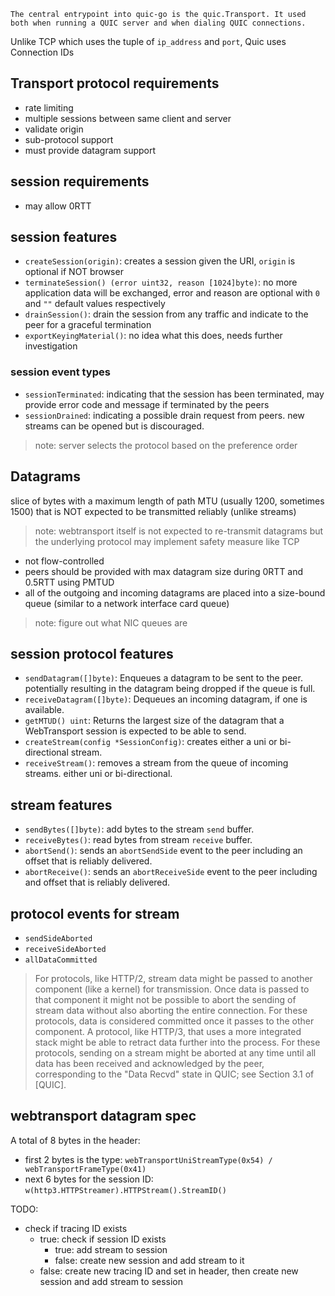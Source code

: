 	The central entrypoint into quic-go is the quic.Transport. It used both when running a QUIC server and when dialing QUIC connections.

Unlike TCP which uses the tuple of `ip_address` and `port`, Quic uses Connection IDs

## Transport protocol requirements

- rate limiting
- multiple sessions between same client and server
- validate origin
- sub-protocol support
- must provide datagram support
## session requirements
- may allow 0RTT

## session features
- `createSession(origin)`: creates a session given the URI, `origin` is optional if NOT browser
- `terminateSession() (error uint32, reason [1024]byte)`: no more application data will be exchanged, error and reason are optional with `0` and `""` default values respectively
- `drainSession()`: drain the session from any traffic and indicate to the peer for a graceful termination 
- `exportKeyingMaterial()`: no idea what this does, needs further investigation
### session event types
- `sessionTerminated`: indicating that the session has been terminated, may provide error code and message if terminated by the peers
- `sessionDrained`: indicating a possible drain request from peers. new streams can be opened but is discouraged. 

> note: server selects the protocol based on the preference order

## Datagrams
slice of bytes with a maximum length of path MTU (usually 1200, sometimes 1500) that is NOT expected to be transmitted reliably (unlike streams)

> note: webtransport itself is not expected to re-transmit datagrams but the underlying protocol may implement safety measure like TCP

- not flow-controlled
- peers should be provided with max datagram size during 0RTT and 0.5RTT using PMTUD
- all of the outgoing and incoming datagrams
   are placed into a size-bound queue (similar to a network interface
   card queue) 
> note: figure out what NIC queues are

## session protocol features
- `sendDatagram([]byte)`: Enqueues a datagram to be sent to the peer. potentially resulting in the datagram being dropped if the queue is full.
- `receiveDatagram([]byte)`: Dequeues an incoming datagram, if one is available.
- `getMTUD() uint`: Returns the largest size of the datagram that a WebTransport session is expected to be able to send.
- `createStream(config *SessionConfig)`: creates either a uni or bi-directional stream.
- `receiveStream()`: removes a stream from the queue of incoming streams. either uni or bi-directional.

## stream features
- `sendBytes([]byte)`: add bytes to the stream `send` buffer.
- `receiveBytes()`: read bytes from stream `receive` buffer.
- `abortSend()`: sends an `abortSendSide` event to the peer including an offset that is reliably delivered.
- `abortReceive()`: sends an `abortReceiveSide` event to the peer including and offset that is reliably delivered.

## protocol events for stream
- `sendSideAborted`
- `receiveSideAborted`
- `allDataCommitted`

> 	 For protocols, like HTTP/2, stream data might be passed to another
      component (like a kernel) for transmission.  Once data is passed
      to that component it might not be possible to abort the sending of
      stream data without also aborting the entire connection.  For
      these protocols, data is considered committed once it passes to
      the other component.
		A protocol, like HTTP/3, that uses a more integrated stack might
      be able to retract data further into the process.  For these
      protocols, sending on a stream might be aborted at any time until
      all data has been received and acknowledged by the peer,
      corresponding to the "Data Recvd" state in QUIC; see Section 3.1
      of [QUIC].

## webtransport datagram spec

A total of 8 bytes in the header:
- first 2 bytes is the type: `webTransportUniStreamType(0x54) / webTransportFrameType(0x41)`
- next 6 bytes for the session ID: `w(http3.HTTPStreamer).HTTPStream().StreamID()`



TODO:
- check if tracing ID exists
	- true: check if session ID exists
		- true: add stream to session
		- false: create new session and add stream to it
	- false: create new tracing ID and set in header, then create new session and add stream to session